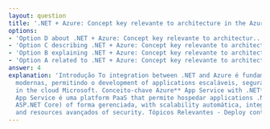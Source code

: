 ```yaml
---
layout: question
title: '.NET + Azure: Concept key relevante to architecture in the Azure'
options:
- 'Option D about .NET + Azure: Concept key relevante to architectur...'
- 'Option C describing .NET + Azure: Concept key relevante to architectur...'
- 'Option B explaining .NET + Azure: Concept key relevante to architectur...'
- 'Option A related to .NET + Azure: Concept key relevante to architectur...'
answer: 4
explanation: 'Introdução To integration between .NET and Azure é fundamental to arquiteturas
  modernas, permitindo o development of applications escaláveis, seguras and eficientes
  in the cloud Microsoft. Conceito-chave Azure** App Service with .NET**: O Azure
  App Service é uma platform PaaS that permite hospedar applications .NET (incluindo
  ASP.NET Core) of forma gerenciada, with scalability automática, integration contínua
  and resources avançados of security. Tópicos Relevantes - Deploy contínuo via ...'
---
```

